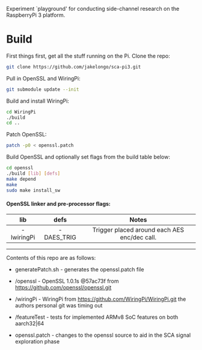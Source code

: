 Experiment `playground' for conducting side-channel research on
the RaspberryPi 3 platform.

# Build

First things first, get all the stuff running on the Pi. Clone the repo:

```bash
git clone https://github.com/jakelongo/sca-pi3.git
```

Pull in OpenSSL and WiringPi:

```bash
git submodule update --init
```

Build and install WiringPi:

```bash
cd WiringPi
./build
cd ..
```

Patch OpenSSL:

```bash
patch -p0 < openssl.patch
```

Build OpenSSL and optionally set flags from the build table below:
```bash
cd openssl
./build [lib] [defs]
make depend
make
sudo make install_sw
```

#### OpenSSL linker and pre-processor flags:

|  lib       |  defs       |                     Notes                    |
|:----------:|:-----------:|:--------------------------------------------:|
| -lwiringPi | -DAES_TRIG  | Trigger placed around each AES enc/dec call. |


---

Contents of this repo are as follows:

* generatePatch.sh - generates the openssl.patch file

* /openssl - OpenSSL 1.0.1s @57ac73f from
  https://github.com/openssl/openssl.git

* /wiringPi - WiringPi from https://github.com/WiringPi/WiringPi.git the
  authors personal git was timing out

* /featureTest - tests for implemented ARMv8 SoC features on both aarch32|64

* openssl.patch - changes to the openssl source to aid in the SCA signal
  exploration phase
